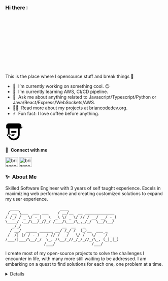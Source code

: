 ### Hi there <a href="https://briancodedev.org"><img src="https://media.giphy.com/media/hvRJCLFzcasrR4ia7z/giphy.gif" width="5%"></a>
This is the place where I opensource stuff and break things :rofl:

- 🔭 &nbsp;I’m currently working on something cool. :wink:
- 🌱 &nbsp;I’m currently learning AWS, CI/CD pipeline.
- 💬 &nbsp;Ask me about anything related to Javascript/Typescript/Python or Java/React/Express/WebSockets/AWS.
- 👨‍💻 &nbsp;Read more about my projects at [briancodedev.org](https://briancodedev.org/projects).
- ⚡ &nbsp;Fun fact: I love coffee before anything.
<svg width="64px" height="64px" viewBox="0 0 24 24" fill="none" xmlns="http://www.w3.org/2000/svg">
    <path fill-rule="evenodd" clip-rule="evenodd" d="M20 2C20.5523 2 21 2.44772 21 3V4C21 5.65685 19.6569 7 18 7H17V14C17 17.866 13.866 21 10 21C6.13401 21 3 17.866 3 14V7H2C1.44772 7 1 6.55228 1 6V4C1 2.34315 2.34315 1 4 1H16C17.6569 1 19 2.34315 19 4V5C19 5.55228 19.4477 6 20 6C20.5523 6 21 5.55228 21 5V3C21 2.44772 20.5523 2 20 2ZM5 7H15V14C15 16.7614 12.7614 19 10 19C7.23858 19 5 16.7614 5 14V7ZM7 14C7 15.1046 7.89543 16 9 16C10.1046 16 11 15.1046 11 14H9C7.89543 14 7 14.8954 7 16C7 14.8954 6.10457 14 5 14C5 14.8954 4.10457 14 3 14V16H2V14C2 14 2.89543 14 4 14C2.89543 14 3 14 3 14C2.89543 14 3 14 3 14V16H5V14H7ZM13 12H7V10H13V12Z" fill="#000000"/>
</svg>


🔗 &nbsp;**Connect with me**
<p align="left">
<a href="https://briancodedev.org/about" target="blank"><img align="center" src="https://cdn.jsdelivr.net/npm/simple-icons@3.0.1/icons/dev-dot-to.svg" alt="briancodedev" height="30" width="40" /></a>
<a href="https://www.linkedin.com/in/brian-kelley-profile/" target="blank"><img align="center" src="https://raw.githubusercontent.com/rahuldkjain/github-profile-readme-generator/master/src/images/icons/Social/linked-in-alt.svg" alt="briancodedev" height="30" width="40" /></a>
  
### ✨&nbsp; About Me

Skilled Software Engineer with 3 years of self taught experience. Excels in maximizing web performance and creating customized solutions to expand my user experience.

```
  ____                  ____                      
 / __ \___  ___ ___    / __/__  __ _____________  
/ /_/ / _ \/ -_) _ \  _\ \/ _ \/ // / __/ __/ -_) 
\____/ .__/\__/_//_/ /___/\___/\_,_/_/  \__/\__/  
   _/_/                  __  __   _               
  / __/  _____ ______ __/ /_/ /  (_)__  ___ _     
 / _/| |/ / -_) __/ // / __/ _ \/ / _ \/ _ `/ _ _ 
/___/|___/\__/_/  \_, /\__/_//_/_/_//_/\_, (_|_|_)
                 /___/                /___/       
```

  
I create most of my open-source projects to solve the challenges I encounter in life, with many more still waiting to be addressed. I am embarking on a quest to find solutions for each one, one problem at a time.

<details>
<p>Open to collaborations and exciting projects, I'm eager to connect with fellow developers and tech enthusiasts. Let's build something amazing together!

Happy coding!</p>

</details>


